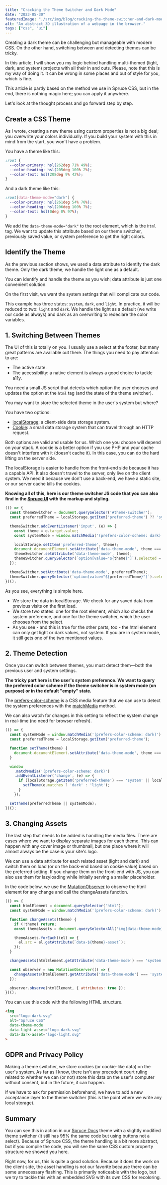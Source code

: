 ```yaml
---
title: "Cracking the Theme Switcher and Dark Mode"
date: "2023-05-30"
featuredImage: "./src/img/blog/cracking-the-theme-switcher-and-dark-mode.png"
alt: "An abstract 3D illustration of a webpage in the browser."
tags: ["css", "ui"]
---
```


<p class="lead">Creating a dark theme can be challenging but manageable with modern CSS. On the other hand, switching between and detecting themes can be tricky.</p>

In this article, I will show you my logic behind handling multi-themed (light, dark, and system) projects with all their in and outs. Please, note that this is my way of doing it. It can be wrong in some places and out of style for you, which is fine.

<Notification type="info">This article is partly based on the method we use in Spruce CSS, but in the end, there is nothing magic here; you can apply it anywhere.</Notification>

Let's look at the thought process and go forward step by step.

## Create a CSS Theme

As I wrote, creating a new theme using custom properties is not a big deal; you overwrite your colors individually. If you build your system with this in mind from the start, you won't have a problem.

You have a theme like this:

```css
:root {
  --color-primary: hsl(262deg 71% 49%);
  --color-heading: hsl(205deg 100% 2%);
  --color-text: hsl(208deg 9% 42%);
}
```

And a dark theme like this:

```css
:root[data-theme-mode="dark"] {
  --color-primary: hsl(261deg 54% 70%);
  --color-heading: hsl(206deg 100% 7%);
  --color-text: hsl(0deg 0% 97%);
}
```

We add the `data-theme-mode="dark"` to the root element, which is the `html` tag. We want to update this attribute based on our theme switcher, previously saved value, or system preference to get the right colors.

## Identify the Theme

As the previous section shows, we used a data attribute to identify the dark theme. Only the dark theme; we handle the light one as a default.

You can identify and handle the theme as you wish; data attribute is just one convenient solution.

On the first visit, we want the system settings that will complicate our code.

<Notification type="info">This example has three states: <code>system</code>, <code>dark</code>, and <code>light</code>. In practice, it will be reduced to two: <code>light</code> and <code>dark</code>. We handle the light as a default (we write our code as always) and dark as an overwriting to redeclare the color variables.</Notification>

## 1. Switching Between Themes

The UI of this is totally on you. I usually use a select at the footer, but many great patterns are available out there. The things you need to pay attention to are:

- The active state.
- The accessibility: a native element is always a good choice to tackle  a11y.

You need a small JS script that detects which option the user chooses and updates the option at the `html` tag (and the state of the theme switcher).

You may want to store the selected theme in the user's system but where?

You have two options:

- [localStorage](https://developer.mozilla.org/en-US/docs/Web/API/Window/localStorage): a client-side data storage system.
- [Cookie](https://developer.mozilla.org/en-US/docs/Web/API/Document/cookie): a small data storage system that can travel through an HTTP request.

Both options are valid and usable for us. Which one you choose will depend on your stack. A cookie is a better option if you use PHP and your cache doesn't interfere with it (doesn't cache it). In this case, you can do the hard lifting on the server side.

The localStorage is easier to handle from the front-end side because it has a capable API. It also doesn't travel to the server, only live on the client system. We need it because we don't use a back-end, we have a static site, or our server cache kills the cookies.

**Knowing all of this, here is our theme switcher JS code that you can also find in the [Spruce UI](https://sprucecss.com/ui/component/theme-switcher/) with the markup and styling.**

```js
(() => {
  const themeSwitcher = document.querySelector('#theme-switcher');
  const preferredTheme = localStorage.getItem('preferred-theme') ?? 'system';

  themeSwitcher.addEventListener('input', (e) => {
    const theme = e.target.value;
    const systemMode = window.matchMedia('(prefers-color-scheme: dark)').matches ? 'dark' : 'light';

    localStorage.setItem('preferred-theme', theme);
    document.documentElement.setAttribute('data-theme-mode', theme === 'system' ? systemMode : theme);
    themeSwitcher.setAttribute('data-theme-mode', theme);
    themeSwitcher.querySelector(`option[value="${theme}"]`).selected = 'selected';
  });

  themeSwitcher.setAttribute('data-theme-mode', preferredTheme);
  themeSwitcher.querySelector(`option[value="${preferredTheme}"]`).selected = 'selected';
})();
```

As you see, everything is simple here.
- We store the data in localStorage. We check for any saved data from previous visits on the first load.
- We store two states: one for the root element, which also checks the system preference, and one for the theme switcher, which the user chooses from the select.
- As you see - and this is true for the other parts, too - the html element can only get light or dark values, not system. If you are in system mode, it still gets one of the two mentioned values.

## 2. Theme Detection

Once you can switch between themes, you must detect them—both the previous user and system settings.

**The tricky part here is the user's system preference. We want to query the preferred color scheme if the theme switcher is in system mode (on purpose) or in the default "empty" state.**

The [prefers-color-scheme](https://developer.mozilla.org/en-US/docs/Web/CSS/@media/prefers-color-scheme) is a CSS media feature that we can use to detect the system preferences with the [matchMedia](https://developer.mozilla.org/en-US/docs/Web/API/Window/matchMedia) method.

We can also watch for changes in this setting to reflect the system change in real-time (no need for browser refresh).

```js
(() => {
  const systemMode = window.matchMedia('(prefers-color-scheme: dark)').matches ? 'dark' : 'light';
  const preferredTheme = localStorage.getItem('preferred-theme');

  function setTheme(theme) {
    document.documentElement.setAttribute('data-theme-mode', theme === 'system' ? systemMode : theme);
  }

  window
    .matchMedia('(prefers-color-scheme: dark)')
    .addEventListener('change', (e) => {
      if (localStorage.getItem('preferred-theme') === 'system' || localStorage.getItem('preferred-theme') === null) {
        setTheme(e.matches ? 'dark' : 'light');
      }
    });

  setTheme(preferredTheme || systemMode);
})();
```

## 3. Changing Assets

The last step that needs to be added is handling the media files. There are cases where we want to display separate images for each theme. This can happen with any cover image or thumbnail, but one place where it will almost always be the case is your site's logo.

We can use a data attribute for each related asset (light and dark) and switch them on load (or on the back-end based on cookie value) based on the preferred setting. If you change them on the front-end with JS, you can also use them for lazyloading while initially serving a smaller placeholder.

In the code below, we use the [MutationObserver](https://developer.mozilla.org/en-US/docs/Web/API/MutationObserver) to observe the html element for any change and call the changeAssets function.

```js
(() => {
  const htmlElement = document.querySelector('html');
  const systemMode = window.matchMedia('(prefers-color-scheme: dark)').matches ? 'dark' : 'light';

  function changeAssets(theme) {
    if (!theme) return;
    const themeAssets = document.querySelectorAll('img[data-theme-mode]');

    themeAssets.forEach((el) => {
      el.src = el.getAttribute(`data-${theme}-asset`);
    });
  }

  changeAssets(htmlElement.getAttribute('data-theme-mode') === 'system' ? systemMode : htmlElement.getAttribute('data-theme-mode'));

  const observer = new MutationObserver(() => {
    changeAssets(htmlElement.getAttribute('data-theme-mode') === 'system' ? systemMode : htmlElement.getAttribute('data-theme-mode'));
  });

  observer.observe(htmlElement, { attributes: true });
})();
```

You can use this code with the following HTML structure.

```html
<img
  src="logo-dark.svg"
  alt="Spruce CSS"
  data-theme-mode
  data-light-asset="logo-dark.svg"
  data-dark-asset="logo-light.svg"
>
```

## GDPR and Privacy Policy

Making a theme switcher, we store cookies (or cookie-like data) on the user's system. As far as I know, there isn't any precedent court ruling related to whether we can (or not) store this data on the user's computer without consent, but in the future, it can happen.

If we have to ask for permission beforehand, we have to add a new acceptance layer to the theme switcher (this is the point where we write any local storage).

## Summary

You can see this in action in our [Spruce Docs](https://github.com/conedevelopment/sprucecss-eleventy-documentation-template) theme with a slightly modified theme switcher (it still has 95% the same code but using buttons not a select). Because of Spruce CSS, the theme handling is a bit more abstract, but if you compile the code, you will see the same CSS custom property structure we showed you here.

Right now, for us, this is quite a good solution. Because it does the work on the client side, the asset handling is not our favorite because there can be some unnecessary flashing. This is primarily noticeable with the logo, but we try to tackle this with an embedded SVG with its own CSS for recoloring.
